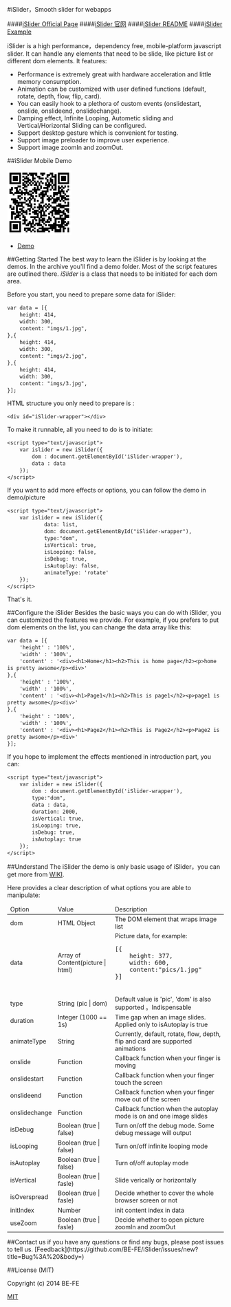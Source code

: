 #iSlider，Smooth slider for webapps

####[iSlider Official Page](http://be-fe.github.io/iSlider/index_en.html)
####[iSlider 官网](http://be-fe.github.io/iSlider/index.html)
####[iSlider README](https://github.com/BE-FE/iSlider/blob/master/README_Chinese.md)
####[iSlider Example](http://be-fe.github.io/iSlider/demo/)

iSlider is a high performance，dependency free, mobile-platform javascript slider.
It can handle any elements that need to be slide, like picture list or different dom elements. 
It features:

* Performance is extremely great with hardware acceleration and little memory consumption.
* Animation can be customized with user defined functions (default, rotate, depth, flow, flip, card).
* You can easily hook to a plethora of custom events (onslidestart, onslide, onslideend, onslidechange).
* Damping effect, Infinite Looping, Autometic sliding and Vertical/Horizontal Sliding can be configured.
* Support desktop gesture which is convenient for testing.
* Support image preloader to improve user experience.
* Support image zoomIn and zoomOut.

##iSlider Mobile Demo

<img width="150px" height="150px" src="qrcode.png"/>

* <a href="http://be-fe.github.io/iSlider/demo/">Demo</a>

##Getting Started
The best way to learn the iSlider is by looking at the demos. In the archive you'll find a demo folder. Most of the script features are outlined there.
*iSlider* is a class that needs to be initiated for each dom area. 

Before you start, you need to prepare some data for iSlider:

````
var data = [{
	height: 414,
	width: 300,
	content: "imgs/1.jpg",
},{
	height: 414,
	width: 300,
	content: "imgs/2.jpg",
},{
 	height: 414,
	width: 300,
 	content: "imgs/3.jpg",
}];
````

HTML structure you only need to prepare is :
	
	<div id="iSlider-wrapper"></div>

To make it runnable, all you need to do is to initiate:

 	<script type="text/javascript">
    	var islider = new iSlider({
    		dom : document.getElementById('iSlider-wrapper'),
    		data : data
    	});
    </script>

If you want to add more effects or options, you can follow the demo in demo/picture

	<script type="text/javascript">
    	var islider = new iSlider({
			    data: list,
			    dom: document.getElementById("iSlider-wrapper"),
			    type:"dom",
			    isVertical: true,
			    isLooping: false,
			    isDebug: true,
			    isAutoplay: false,
			    animateType: 'rotate'
		});
    </script>

That's it. 

##Configure the iSlider
Besides the basic ways you can do with iSlider, you can customized the features we provide. For example, if you prefers to put dom elements on the list, you can change the data array like this:

````
var data = [{
	'height' : '100%',
	'width' : '100%',
	'content' : '<div><h1>Home</h1><h2>This is home page</h2><p>home is pretty awsome</p><div>'
},{
	'height' : '100%',
	'width' : '100%',
	'content' : '<div><h1>Page1</h1><h2>This is page1</h2><p>page1 is pretty awsome</p><div>'
},{
	'height' : '100%',
	'width' : '100%',
	'content' : '<div><h1>Page2</h1><h2>This is Page2</h2><p>Page2 is pretty awsome</p><div>'
}];
````
If you hope to implement the effects mentioned in introduction part, you can:

	<script type="text/javascript">
    	var islider = new iSlider({
    		dom : document.getElementById('iSlider-wrapper'),
    		type:"dom",
    		data : data,
    		duration: 2000,
		    isVertical: true,
		    isLooping: true,
		    isDebug: true,
		    isAutoplay: true
    	});
    </script>

##Understand The iSlider
the demo is only basic usage of iSlider，you can get more from [WIKI](https://github.com/BE-FE/iSlider/wiki/Notices).

Here provides a clear description of what options you are able to manipulate:
<table>
<thead>
	<tr>
		<td>Option</td>
		<td>Value</td>
		<td>Description</td>
	</tr>
</thead>
<tbody>
	<tr>
		<td>dom</td>
		<td>HTML Object</td>
		<td>The DOM element that wraps image list</td>
	</tr>
	<tr>
		<td>data</td>
		<td>Array of Content(picture | html)</td>
		<td>Picture data, for example:
		<pre>
[{
	height: 377,
	width: 600,
	content:"pics/1.jpg"
}]
		</pre>
		</td>
	</tr>
	<tr>
		<td>type</td>
		<td>String (pic | dom)</td>
		<td>Default value is 'pic', 'dom' is also supported 。Indispensable</td>
	</tr>
	<tr>
		<td>duration</td>
		<td>Integer (1000 == 1s)</td>
		<td>Time gap when an image slides. Applied only to isAutoplay is true</td>
	</tr>
	<tr>
        <td>animateType</td>
        <td>String</td>
        <td>Currently, default, rotate, flow, depth, flip and card are supported animations</td>
    </tr>
	<tr>
		<td>onslide</td>
		<td>Function</td>
		<td>Callback function when your finger is moving</td>
	</tr>
	<tr>
		<td>onslidestart</td>
		<td>Function</td>
		<td>Callback function when your finger touch the screen</td>
	</tr>
	<tr>
		<td>onslideend</td>
		<td>Function</td>
		<td>Callback function when your finger move out of the screen</td>
	</tr>
	<tr>
		<td>onslidechange</td>
		<td>Function</td>
		<td>Callback function when the autoplay mode is on and one image slides</td>
	</tr>
	<tr>
		<td>isDebug</td>
		<td>Boolean (true | false)</td>
		<td>Turn on/off the debug mode. Some debug message will output</td>
	</tr>
	<tr>
		<td>isLooping</td>
		<td>Boolean (true | false)</td>
		<td>Turn on/off infinite looping mode</td>
	</tr>
	<tr>
		<td>isAutoplay</td>
		<td>Boolean (true | false)</td>
		<td>Turn of/off autoplay mode</td>
	</tr>
		<tr>
		<td>isVertical</td>
		<td>Boolean (true | fasle)</td>
		<td>Slide verically or horizontally</td>
	</tr>
	</tr>
		<tr>
		<td>isOverspread</td>
		<td>Boolean (true | fasle)</td>
		<td>Decide whether to cover the whole browser screen or not</td>
	</tr>
	</tr>
		<tr>
		<td>initIndex</td>
		<td>Number</td>
		<td>init content index in data</td>
	</tr>
	</tr>
		<tr>
		<td>useZoom</td>
		<td>Boolean (true | fasle)</td>
		<td>Decide whether to open picture zoomIn and zoomOut</td>
	</tr>
</tbody>
</table>
##Contact us
if you have any questions or find any bugs, please post issues to tell us.
[Feedback](https://github.com/BE-FE/iSlider/issues/new?title=Bug%3A%20&body=)



##License (MIT)

Copyright (c) 2014 BE-FE

[MIT](https://github.com/BE-FE/iSlider/blob/master/LICENSE)

